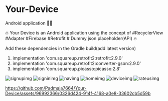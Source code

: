 # Your-Device
Android application 👩‍💻

🔥 Your Device is an Android application using the concept of #RecyclerView  #Adapter  #Firebase #Retrofit # Dummy json placeholder(API) 🔥

Add these dependencies in the Gradle build(add latest version)
1.   implementation 'com.squareup.retrofit2:retrofit:2.9.0'
2.   implementation 'com.squareup.retrofit2:converter-gson:2.9.0'
3.   implementation 'com.squareup.picasso:picasso:2.8'


   ![signupimg](https://github.com/Padmaja7664/Your-Device/assets/96992366/921b82df-7a96-4a99-8a3f-e037e763a696)        ![signinimg](https://github.com/Padmaja7664/Your-Device/assets/96992366/9c77dda4-94db-4106-b5ee-a6288dc7d5a5)      ![navimg](https://github.com/Padmaja7664/Your-Device/assets/96992366/da057f98-0577-4653-b51e-921389c2d43e)
   ![homeimg](https://github.com/Padmaja7664/Your-Device/assets/96992366/3a08de35-73f7-4caa-8f3f-3ea513c52301)          ![deviceimg](https://github.com/Padmaja7664/Your-Device/assets/96992366/0ef1b23e-6e76-4df5-8c08-1be50e92ff2c)             ![rateusimg](https://github.com/Padmaja7664/Your-Device/assets/96992366/4cfe5cda-fa4f-4a5e-83e9-aa0c990235f9)


  https://github.com/Padmaja7664/Your-Device/assets/96992366/0326d424-914f-4168-a0e8-33602cb5d59b

